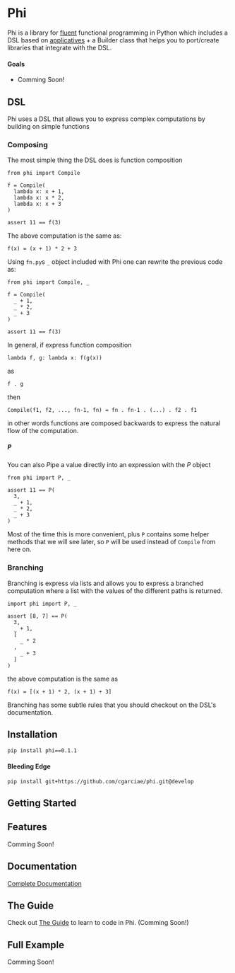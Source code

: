 # Phi
Phi is a library for [fluent](https://en.wikipedia.org/wiki/Fluent_interface) functional programming in Python which includes a DSL based on [applicatives](http://learnyouahaskell.com/functors-applicative-functors-and-monoids) + a Builder class that helps you to port/create libraries that integrate with the DSL.

#### Goals

* Comming Soon!

## DSL
Phi uses a DSL that allows you to express complex computations by building on simple functions

### Composing
The most simple thing the DSL does is function composition

    from phi import Compile

    f = Compile(
      lambda x: x + 1,
      lambda x: x * 2,
      lambda x: x + 3
    )

    assert 11 == f(3)

The above computation is the same as:

    f(x) = (x + 1) * 2 + 3

Using `fn.py`s `_` object included with Phi one can rewrite the previous code as:

    from phi import Compile, _

    f = Compile(
      _ + 1,
      _ * 2,
      _ + 3
    )

    assert 11 == f(3)

In general, if express function composition

    lambda f, g: lambda x: f(g(x))

as

    f . g

then

    Compile(f1, f2, ..., fn-1, fn) = fn . fn-1 . (...) . f2 . f1

in other words functions are composed backwards to express the natural flow of the computation.

##### P

You can also *P*ipe a value directly into an expression with the *P* object

    from phi import P, _

    assert 11 == P(
      3,
      _ + 1,
      _ * 2,
      _ + 3
    )

Most of the time this is more convenient, plus `P` contains some helper methods that we will see later, so `P` will be used instead of `Compile` from here on.

### Branching
Branching is express via lists and allows you to express a branched computation where a list with the values of the different paths is returned.

    import phi import P, _

    assert [8, 7] == P(
      3,
      _ + 1,
      [
        _ * 2
      ,
        _ + 3
      ]
    )

the above computation is the same as

    f(x) = [(x + 1) * 2, (x + 1) + 3]

Branching has some subtle rules that you should checkout on the DSL's documentation.

## Installation

    pip install phi==0.1.1



#### Bleeding Edge

    pip install git+https://github.com/cgarciae/phi.git@develop


## Getting Started


## Features
Comming Soon!

## Documentation
[Complete Documentation](http://cgarciae.github.io/phi/index.html)

## The Guide
Check out [The Guide](https://cgarciae.gitbooks.io/phi/content/) to learn to code in Phi. (Comming Soon!)

## Full Example
Comming Soon!
